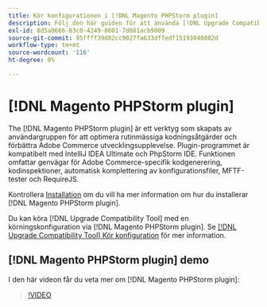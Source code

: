 ```yaml
---
title: Kör konfigurationen i [!DNL Magento PHPStorm plugin]
description: Följ den här guiden för att använda [!DNL Upgrade Compatibility Tool] inom [!DNL Magento PHPStorm plugin].
exl-id: 8d5a0666-83c0-4249-8601-7d081acb9009
source-git-commit: 95ffff39d82cc9027fa633dffedf15193040802d
workflow-type: tm+mt
source-wordcount: '116'
ht-degree: 0%

---
```


# [!DNL Magento PHPStorm plugin]

The [!DNL Magento PHPStorm plugin] är ett verktyg som skapats av användargruppen för att optimera rutinmässiga kodningsåtgärder och förbättra Adobe Commerce utvecklingsupplevelse. Plugin-programmet är kompatibelt med IntelliJ IDEA Ultimate och PhpStorm IDE. Funktionen omfattar genvägar för Adobe Commerce-specifik kodgenerering, kodinspektioner, automatisk komplettering av konfigurationsfiler, MFTF-tester och RequireJS.

Kontrollera [Installation](https://developer.adobe.com/commerce/php/best-practices/phpstorm/install/) om du vill ha mer information om hur du installerar [!DNL Magento PHPStorm plugin].

Du kan köra [!DNL Upgrade Compatibility Tool] med en körningskonfiguration via [!DNL Magento PHPStorm plugin]. Se [[!DNL Upgrade Compatibility Tool] Kör konfiguration](https://developer.adobe.com/commerce/php/best-practices/phpstorm/run-configuration/) för mer information.

## [!DNL Magento PHPStorm plugin] demo

I den här videon får du veta mer om [!DNL Magento PHPStorm plugin]:

>[!VIDEO](https://video.tv.adobe.com/v/340150?quality=12)

